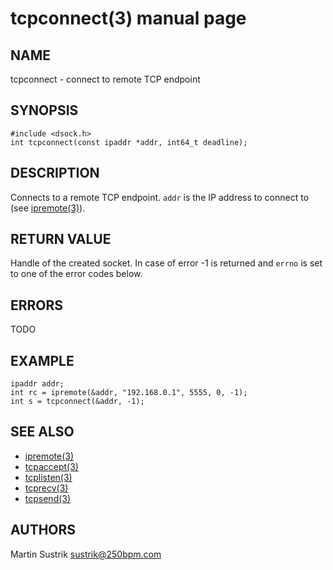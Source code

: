 # tcpconnect(3) manual page

## NAME

tcpconnect - connect to remote TCP endpoint

## SYNOPSIS

```
#include <dsock.h>
int tcpconnect(const ipaddr *addr, int64_t deadline);
```

## DESCRIPTION

Connects to a remote TCP endpoint. `addr` is the IP address to connect to
(see [ipremote(3)](ipremote.html)).

## RETURN VALUE

Handle of the created socket. In case of error -1 is returned and `errno`
is set to one of the error codes below.

## ERRORS

TODO

## EXAMPLE

```
ipaddr addr;
int rc = ipremote(&addr, "192.168.0.1", 5555, 0, -1);
int s = tcpconnect(&addr, -1);
```

## SEE ALSO

* [ipremote(3)](ipremote.html)
* [tcpaccept(3)](tcpaccept.html)
* [tcplisten(3)](tcplisten.html)
* [tcprecv(3)](tcprecv.html)
* [tcpsend(3)](tcpsend.html)

## AUTHORS

Martin Sustrik <sustrik@250bpm.com>

